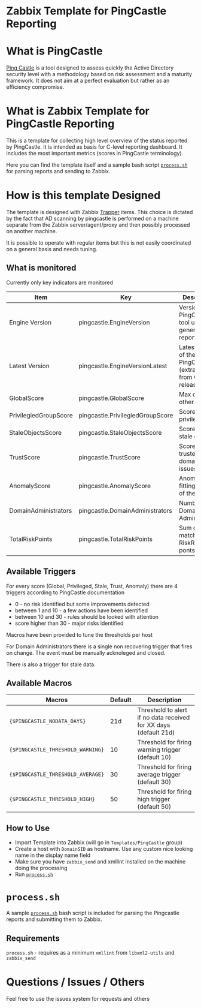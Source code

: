 # Zabbix Template for PingCastle Reporting

# What is PingCastle
[Ping Castle](https://www.pingcastle.com/) is a tool designed to assess quickly the Active Directory security level with a methodology based on risk assessment and a maturity framework. It does not aim at a perfect evaluation but rather as an efficiency compromise.

# What is Zabbix Template for PingCastle Reporting
This is a template for collecting high level overview of the status reported by PingCastle. It is intended as basis for C-level reporting dashboard. It includes the most important metrics (scores in PingCastle terminology).

Here you can find the template itself and a sample bash script [`process.sh`](process.sh) for parsing reports and sending to Zabbix.

# How is this template Designed
The template is designed with Zabbix [Trapper](https://www.Zabbix.com/documentation/current/en/manual/config/items/itemtypes/trapper) items. This choice is dictated by the fact that AD scanning by pingcastle is performed on a machine separate from the Zabbix server/agent/proxy and then possibly processed on another machine.

It is possible to operate with regular items but this is not easily coordinated on a general basis and needs tuning.

## What is monitored
Currently only key indicators are monitored

| Item | Key | Description |
| ---- | --- | ----------- |
| Engine Version | pingcastle.EngineVersion | Version of the PingCastle tool used to generate the report |
| Latest Version | pingcastle.EngineVersionLatest | Latest Version of the PingCastle (extracted from Github releases) |
| GlobalScore | pingcastle.GlobalScore | Max of all other scores |
| PrivilegiedGroupScore | pingcastle.PrivilegiedGroupScore | Score about privileges
| StaleObjectsScore | pingcastle.StaleObjectsScore | Score about stale objects |
| TrustScore | pingcastle.TrustScore | Score about trusted domains and issues therein |
| AnomalyScore | pingcastle.AnomalyScore | Anomalies not fitting in any of the rest |
| DomainAdministrators | pingcastle.DomainAdministrators | Number of Domain Administrators |
| TotalRiskPoints | pingcastle.TotalRiskPoints | Sum of all matched RiskRule's ponts |

## Available Triggers
For every score (Global, Privileged, Stale, Trust, Anomaly) there are 4 triggers according to PingCastle documentation

 * 0 - no risk identified but some improvements detected
 * between 1 and 10 - a few actions have been identified
 * between 10 and 30 - rules should be looked with attention
 * score higher than 30 - major risks identified

Macros have been provided to tune the thresholds per host

For Domain Administrators there is a single non recovering trigger that fires on change. The event must be manually acknoleged and closed.

There is also a trigger for stale data.

## Available Macros

| Macros | Default | Description |
| ------ | ------- | ----------- |
| `{$PINGCASTLE_NODATA_DAYS}`       | 21d |Threshold to alert if no data received for XX days (default 21d) |
| `{$PINGCASTLE_THRESHOLD_WARNING}` | 10  | Threshold for firing warning trigger (default 10) |
| `{$PINGCASTLE_THRESHOLD_AVERAGE}` | 30  | Threshold for firing average trigger (default 30) |
| `{$PINGCASTLE_THRESHOLD_HIGH}`    | 50  | Threshold for firing high trigger (default 50) |

## How to Use

 * Import Template into Zabbix (will go in `Templates/PingCastle` group)
 * Create a host with `DomainSID` as hostname. Use any custom nice looking name in the display name field
 * Make sure you have `zabbix_send` and xmllint installed on the machine doing the processing
 * Run [`process.sh`](process.sh)

# `process.sh`
A sample [`process.sh`](process.sh) bash script is included for parsing the Pingcastle reports and submitting them to Zabbix.

## Requirements
`process.sh` - requires as a minimum `xmllint` from `libxml2-utils` and `zabbix_send`

# Questions / Issues / Others
Feel free to use the issues system for requests and others
